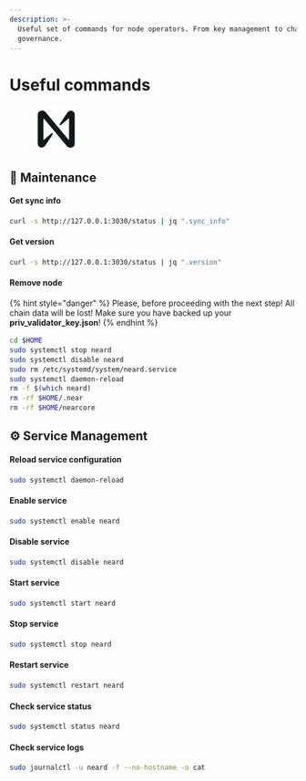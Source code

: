 ```yaml
---
description: >-
  Useful set of commands for node operators. From key management to chain
  governance.
---
```


# Useful commands

<figure><img src="https://github.com/BabyScope/Gitbook/blob/main/images/near.png?raw=true" alt=""><figcaption></figcaption></figure>

## 🚨 Maintenance

#### Get sync info

```bash
curl -s http://127.0.0.1:3030/status | jq ".sync_info"
```

#### Get version

```bash
curl -s http://127.0.0.1:3030/status | jq ".version"
```


#### Remove node

{% hint style="danger" %}
Please, before proceeding with the next step! All chain data will be lost! Make sure you have backed up your **priv\_validator\_key.json**!
{% endhint %}

```bash
cd $HOME
sudo systemctl stop neard
sudo systemctl disable neard
sudo rm /etc/systemd/system/neard.service
sudo systemctl daemon-reload
rm -f $(which neard)
rm -rf $HOME/.near
rm -rf $HOME/nearcore
```

## ⚙️ Service Management

#### Reload service configuration

```bash
sudo systemctl daemon-reload
```

#### Enable service

```bash
sudo systemctl enable neard
```

#### Disable service

```bash
sudo systemctl disable neard
```

#### Start service

```bash
sudo systemctl start neard
```

#### Stop service

```bash
sudo systemctl stop neard
```

#### Restart service

```bash
sudo systemctl restart neard
```

#### Check service status

```bash
sudo systemctl status neard
```

#### Check service logs

```bash
sudo journalctl -u neard -f --no-hostname -o cat
```
